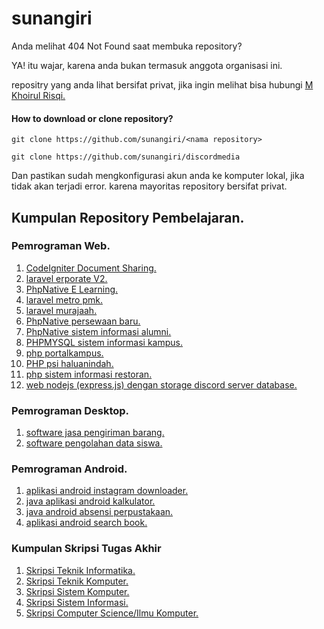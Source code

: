 # sunangiri

Anda melihat 404 Not Found saat membuka repository?

YA! itu wajar, karena anda bukan termasuk anggota organisasi ini.

repositry yang anda lihat bersifat privat,
jika ingin melihat bisa hubungi [M Khoirul Risqi.](https://github.com/risqikhoirul)

#### How to download or clone repository?
  ` git clone https://github.com/sunangiri/<nama repository> `
```
git clone https://github.com/sunangiri/discordmedia
```
Dan pastikan sudah mengkonfigurasi akun anda ke komputer lokal, jika tidak akan terjadi error.
karena mayoritas repository bersifat privat.


## Kumpulan Repository Pembelajaran.

### Pemrograman Web.
1. [CodeIgniter Document Sharing.](https://github.com/sunangiri/CodeIgniter-Document-Sharing)
2. [laravel erporate V2.](https://github.com/sunangiri/laravel-erporateV2)
3. [PhpNative E Learning.](https://github.com/sunangiri/PhpNative-E-Learning)
4. [laravel metro pmk.](https://github.com/sunangiri/laravel-metro-pmk)
5. [laravel murajaah.](https://github.com/sunangiri/laravel-murajah)
6. [PhpNative persewaan baru.](https://github.com/sunangiri/PhpNative-persewaan-baru)
7. [PhpNative sistem informasi alumni.](https://github.com/sunangiri/PhpNative-sistem-informasi-alumni)
8. [PHPMYSQL sistem informasi kampus.](https://github.com/sunangiri/PHPMYSQL-sistem-informasi-kampus)
9. [php portalkampus.](https://github.com/sunangiri/php-portal-kampus)
10. [PHP psi haluanindah.](https://github.com/sunangiri/psi-haluanindah)
11. [php sistem informasi restoran.](https://github.com/sunangiri/php-sistem-informasi-restoran)
12. [web nodejs (express.js) dengan storage discord server database.](https://github.com/sunangiri/discordmedia)

### Pemrograman Desktop.
1. [software jasa pengiriman barang.](https://github.com/sunangiri/software-jasa-pengiriman-barang)
2. [software pengolahan data siswa.](https://github.com/sunangiri/software-pengolahan-data-siswa)

### Pemrograman Android.
1. [aplikasi android instagram downloader.](https://github.com/sunangiri/aplikasi-android-instagram-downloader)
2. [java aplikasi android kalkulator.](https://github.com/sunangiri/aplikasi-android-kalkulator)
3. [java android absensi perpustakaan.](https://github.com/sunangiri/android-absensi-perpustakaan)
4. [aplikasi android search book.](https://github.com/sunangiri/aplikasi-android-search-book)

### Kumpulan Skripsi Tugas Akhir
1. [Skripsi Teknik Informatika.](https://github.com/sunangiri/Skripsi-Teknik-Informatika)
2. [Skripsi Teknik Komputer.](https://github.com/sunangiri/Skripsi-Teknik-Komputer)
3. [Skripsi Sistem Komputer.](https://github.com/sunangiri/Skripsi-Sistem-Komputer)
4. [Skripsi Sistem Informasi.](https://github.com/sunangiri/Skripsi-Sistem-Informasi)
5. [Skripsi Computer Science/Ilmu Komputer.](https://github.com/sunangiri/Skripsi-Ilmu-Komputer)
